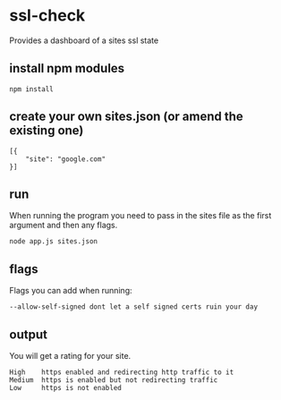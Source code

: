 # ssl-check
Provides a dashboard of a sites ssl state

## install npm modules
```
npm install
```

## create your own sites.json (or amend the existing one)
```
[{
	"site": "google.com"
}]
```

## run
When running the program you need to pass in the sites file as the first argument and then any flags.
```
node app.js sites.json
```

## flags
Flags you can add when running:
```
--allow-self-signed	dont let a self signed certs ruin your day
```

## output
You will get a rating for your site.
```
High	https enabled and redirecting http traffic to it
Medium	https is enabled but not redirecting traffic
Low		https is not enabled
```
